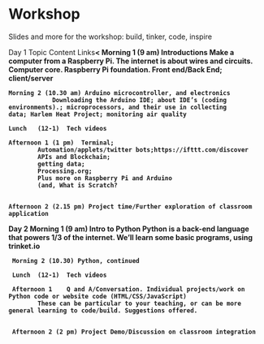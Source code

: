 # Workshop
Slides and more for the workshop: build, tinker, code, inspire

Day 1	Topic	Content	Links<strong><
     Morning 1 (9 am)	Introductions
			Make a computer from a Raspberry Pi. 
			The internet is about wires and circuits. Computer core. Raspberry Pi foundation. Front end/Back End; 					client/server	
  
    Morning 2 (10.30 am) Arduino microcontroller, and electronics	
    			Downloading the Arduino IDE; about IDE’s (coding environments).; microprocessors, and their use in collecting 				data; Harlem Heat Project; monitoring air quality	

    Lunch   (12-1) 	Tech videos 
		
    Afternoon 1 (1 pm)	Terminal;
			Automation/applets/twitter bots;https://ifttt.com/discover
			APIs and Blockchain;
			getting data; 
			Processing.org; 
			Plus more on Raspberry Pi and Arduino
			(and, What is Scratch?
 

    Afternoon 2 (2.15 pm) Project time/Further exploration of classroom application		



Day 2
     Morning 1 (9 am)  Intro to Python	Python is a back-end language that powers 1/3 of the internet. We’ll learn some basic programs, 		       using trinket.io


     Morning 2 (10.30) Python, continued		

     Lunch	(12-1)  Tech videos		

     Afternoon 1	Q and A/Conversation. Individual projects/work on Python code or website code (HTML/CSS/JavaScript) 
			These can be particular to your teaching, or can be more general learning to code/build. Suggestions offered. 	


     Afternoon 2 (2 pm) Project Demo/Discussion on classroom integration 
		


